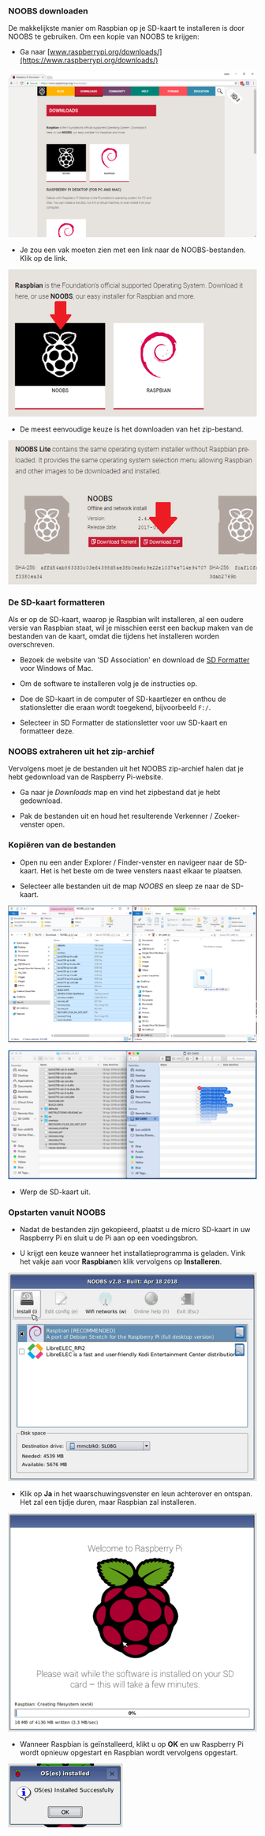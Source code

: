### NOOBS downloaden

De makkelijkste manier om Raspbian op je SD-kaart te installeren is door NOOBS te gebruiken. Om een ​​kopie van NOOBS te krijgen:

+ Ga naar [www.raspberrypi.org/downloads/](https://www.raspberrypi.org/downloads/)

![Downloadpagina](images/downloads-page.png)

+ Je zou een vak moeten zien met een link naar de NOOBS-bestanden. Klik op de link.

![Klik op NOOBS](images/click-noobs.png)

+ De meest eenvoudige keuze is het downloaden van het zip-bestand.

![Zip downloaden](images/download-zip.png)

### De SD-kaart formatteren

Als er op de SD-kaart, waarop je Raspbian wilt installeren, al een oudere versie van Raspbian staat, wil je misschien eerst een backup maken van de bestanden van de kaart, omdat die tijdens het installeren worden overschreven.

+ Bezoek de website van 'SD Association' en download de [SD Formatter](https://www.sdcard.org/downloads/formatter_4/index.html) voor Windows of Mac.

+ Om de software te installeren volg je de instructies op.

+ Doe de SD-kaart in de computer of SD-kaartlezer en onthou de stationsletter die eraan wordt toegekend, bijvoorbeeld `F:/`.

+ Selecteer in SD Formatter de stationsletter voor uw SD-kaart en formatteer deze.

### NOOBS extraheren uit het zip-archief

Vervolgens moet je de bestanden uit het NOOBS zip-archief halen dat je hebt gedownload van de Raspberry Pi-website.

+ Ga naar je *Downloads* map en vind het zipbestand dat je hebt gedownload.

+ Pak de bestanden uit en houd het resulterende Verkenner / Zoeker-venster open.

### Kopiëren van de bestanden

+ Open nu een ander Explorer / Finder-venster en navigeer naar de SD-kaart. Het is het beste om de twee vensters naast elkaar te plaatsen.

+ Selecteer alle bestanden uit de map *NOOBS* en sleep ze naar de SD-kaart.

![Windows kopie](images/copy3.png)

![macos kopie](images/macos_copy.png)

+ Werp de SD-kaart uit.

### Opstarten vanuit NOOBS

+ Nadat de bestanden zijn gekopieerd, plaatst u de micro SD-kaart in uw Raspberry Pi en sluit u de Pi aan op een voedingsbron.

+ U krijgt een keuze wanneer het installatieprogramma is geladen. Vink het vakje aan voor **Raspbian**en klik vervolgens op **Installeren**.

![installeren](images/install.png)

+ Klik op **Ja** in het waarschuwingsvenster en leun achterover en ontspan. Het zal een tijdje duren, maar Raspbian zal installeren.

![installeren](images/installing.png)

+ Wanneer Raspbian is geïnstalleerd, klikt u op **OK** en uw Raspberry Pi wordt opnieuw opgestart en Raspbian wordt vervolgens opgestart.

![geïnstalleerd](images/installed.png)